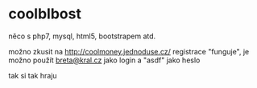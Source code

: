 # coolblbost


něco s php7, mysql, html5, bootstrapem atd. 

možno zkusit na http://coolmoney.jednoduse.cz/ registrace "funguje", je možno použít breta@kral.cz jako login a "asdf" jako heslo

tak si tak hraju
